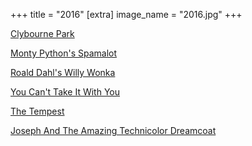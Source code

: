 +++
title = "2016"
[extra]
image_name = "2016.jpg"
+++

[Clybourne Park](http://weathervaneplayhouse.com)

[Monty Python's Spamalot](http://weathervaneplayhouse.com)

[Roald Dahl's Willy Wonka](http://weathervaneplayhouse.com)

[You Can't Take It With You](http://weathervaneplayhouse.com)

[The Tempest](https://www.rubbercitytheatre.com/)

[Joseph And The Amazing Technicolor Dreamcoat](http://weathervaneplayhouse.com)